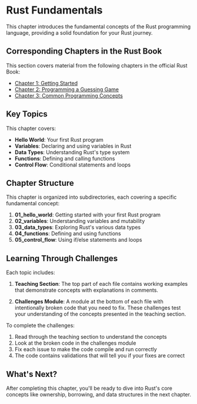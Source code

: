 # Rust Fundamentals

This chapter introduces the fundamental concepts of the Rust programming language, providing a solid foundation for your Rust journey.

## Corresponding Chapters in the Rust Book

This section covers material from the following chapters in the official Rust Book:
- [Chapter 1: Getting Started](https://doc.rust-lang.org/book/ch01-00-getting-started.html)
- [Chapter 2: Programming a Guessing Game](https://doc.rust-lang.org/book/ch02-00-guessing-game-tutorial.html)
- [Chapter 3: Common Programming Concepts](https://doc.rust-lang.org/book/ch03-00-common-programming-concepts.html)

## Key Topics

This chapter covers:
- **Hello World**: Your first Rust program
- **Variables**: Declaring and using variables in Rust
- **Data Types**: Understanding Rust's type system
- **Functions**: Defining and calling functions
- **Control Flow**: Conditional statements and loops

## Chapter Structure

This chapter is organized into subdirectories, each covering a specific fundamental concept:

1. **01_hello_world**: Getting started with your first Rust program
2. **02_variables**: Understanding variables and mutability
3. **03_data_types**: Exploring Rust's various data types
4. **04_functions**: Defining and using functions
5. **05_control_flow**: Using if/else statements and loops

## Learning Through Challenges

Each topic includes:

1. **Teaching Section**: The top part of each file contains working examples that demonstrate concepts with explanations in comments.

2. **Challenges Module**: A module at the bottom of each file with intentionally broken code that you need to fix. These challenges test your understanding of the concepts presented in the teaching section.

To complete the challenges:
1. Read through the teaching section to understand the concepts
2. Look at the broken code in the challenges module
3. Fix each issue to make the code compile and run correctly
4. The code contains validations that will tell you if your fixes are correct

## What's Next?

After completing this chapter, you'll be ready to dive into Rust's core concepts like ownership, borrowing, and data structures in the next chapter. 